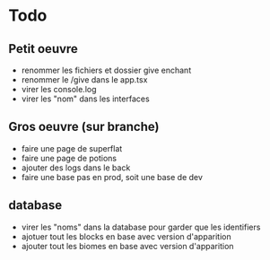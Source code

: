 # Todo

## Petit oeuvre

- renommer les fichiers et dossier give enchant
- renommer le /give dans le app.tsx
- virer les console.log
- virer les "nom" dans les interfaces

## Gros oeuvre (sur branche)

- faire une page de superflat
- faire une page de potions
- ajouter des logs dans le back
- faire une base pas en prod, soit une base de dev

## database

- virer les "noms" dans la database pour garder que les identifiers
- ajotuer tout les blocks en base avec version d'apparition
- ajouter tout les biomes en base avec version d'apparition
